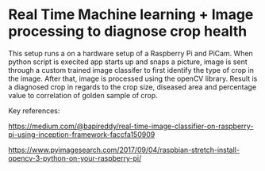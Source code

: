 # Real Time Machine learning + Image processing to diagnose crop health
This setup runs a on a hardware setup of a Raspberry Pi and PiCam. When python script is execited app starts up and snaps a picture, image is sent through a custom trained image classifer to first identify the type of crop in the image. After that, image is processed using the openCV library. Result is a diagnosed crop in regards to the crop size, diseased area and percentage value to correlation of golden sample of crop.

Key references:

https://medium.com/@bapireddy/real-time-image-classifier-on-raspberry-pi-using-inception-framework-faccfa150909

https://www.pyimagesearch.com/2017/09/04/raspbian-stretch-install-opencv-3-python-on-your-raspberry-pi/
